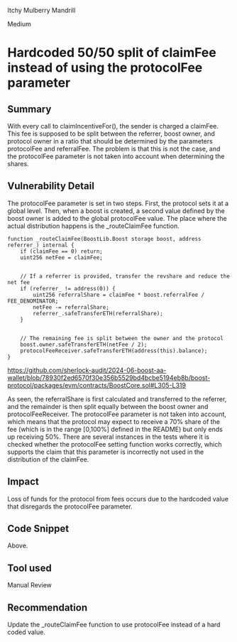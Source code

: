 Itchy Mulberry Mandrill

Medium

# Hardcoded 50/50 split of claimFee instead of using the protocolFee parameter

## Summary

With every call to claimIncentiveFor(), the sender is charged a claimFee. This fee is supposed to be split between the referrer, boost owner, and protocol owner in a ratio that should be determined by the parameters protocolFee and referralFee. The problem is that this is not the case, and the protocolFee parameter is not taken into account when determining the shares.

## Vulnerability Detail

The protocolFee parameter is set in two steps. First, the protocol sets it at a global level. Then, when a boost is created, a second value defined by the boost owner is added to the global protocolFee value. The place where the actual distribution happens is the _routeClaimFee function. 

```solidity
function _routeClaimFee(BoostLib.Boost storage boost, address referrer_) internal {
    if (claimFee == 0) return;
    uint256 netFee = claimFee;


    // If a referrer is provided, transfer the revshare and reduce the net fee
    if (referrer_ != address(0)) {
        uint256 referralShare = claimFee * boost.referralFee / FEE_DENOMINATOR;
        netFee -= referralShare;
        referrer_.safeTransferETH(referralShare);
    }


    // The remaining fee is split between the owner and the protocol
    boost.owner.safeTransferETH(netFee / 2);
    protocolFeeReceiver.safeTransferETH(address(this).balance);
}
```

https://github.com/sherlock-audit/2024-06-boost-aa-wallet/blob/78930f2ed6570f30e356b5529bd4bcbe5194eb8b/boost-protocol/packages/evm/contracts/BoostCore.sol#L305-L319

As seen, the referralShare is first calculated and transferred to the referrer, and the remainder is then split equally between the boost owner and protocolFeeReceiver. The protocolFee parameter is not taken into account, which means that the protocol may expect to receive a 70% share of the fee (which is in the range [0,100%] defined in the README) but only ends up receiving 50%. There are several instances in the tests where it is checked whether the protocolFee setting function works correctly, which supports the claim that this parameter is incorrectly not used in the distribution of the claimFee.

## Impact

Loss of funds for the protocol from fees occurs due to the hardcoded value that disregards the protocolFee parameter.

## Code Snippet

Above.

## Tool used

Manual Review

## Recommendation

Update the _routeClaimFee function to use protocolFee instead of a hard coded value.